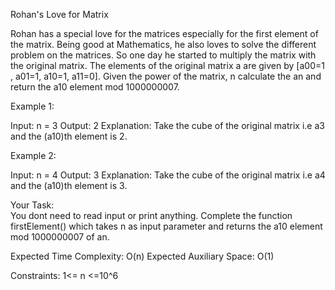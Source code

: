 Rohan's Love for Matrix

Rohan has a special love for the matrices especially for the first element of the matrix. Being good at Mathematics, he also loves to solve the different problem on the matrices. So one day he started to multiply the matrix with the original matrix.  The elements of the original matrix a are given by [a00=1 , a01=1, a10=1, a11=0].
Given the power of the matrix, n calculate the an and return the a10 element mod 1000000007.

Example 1:

Input: 
n = 3
Output: 
2 
Explanation: Take the cube of the original matrix 
i.e a3 and the (a10)th element is 2.


Example 2:

Input: 
n = 4
Output: 
3
Explanation: Take the cube of the original matrix 
i.e a4 and the (a10)th element is 3.


Your Task:  
You dont need to read input or print anything. Complete the function firstElement() which takes n as input parameter and returns the a10 element mod 1000000007 of an.

Expected Time Complexity: O(n)
Expected Auxiliary Space: O(1)

Constraints:
1<= n <=10^6